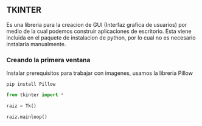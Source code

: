## TKINTER

Es una libreria para la creacion de GUI (Interfaz grafica de usuarios) por medio de la cual podemos construir aplicaciones de escritorio. Esta viene incluida en el paquete de instalacion de python, por lo cual no es necesario instalarla manualmente.

### Creando la primera ventana 

Instalar prerequisitos para trabajar con imagenes, usamos la libreria Pillow

```console
pip install Pillow

```

```py
from tkinter import *

raiz = Tk()

raiz.mainloop()
```